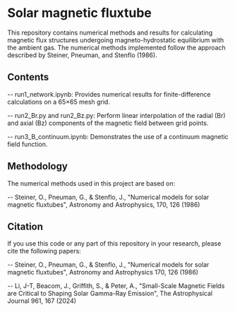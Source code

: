 # Solar magnetic fluxtube

This repository contains numerical methods and results for calculating magnetic flux structures undergoing magneto-hydrostatic equilibrium with the ambient gas. The numerical methods implemented follow the approach described by Steiner, Pneuman, and Stenflo (1986).

## Contents
-- run1_network.ipynb: Provides numerical results for finite-difference calculations on a 65×65 mesh grid.

-- run2_Br.py and run2_Bz.py: Perform linear interpolation of the radial (Br) and axial (Bz) components of the magnetic field between grid points.

-- run3_B_continuum.ipynb: Demonstrates the use of a continuum magnetic field function.

## Methodology

The numerical methods used in this project are based on:

-- Steiner, O., Pneuman, G., & Stenflo, J., "Numerical models for solar magnetic fluxtubes", Astronomy and Astrophysics, 170, 126 (1986)

## Citation

If you use this code or any part of this repository in your research, please cite the following papers:

-- Steiner, O., Pneuman, G., & Stenflo, J., "Numerical models for solar magnetic fluxtubes", Astronomy and Astrophysics 170, 126 (1986)

-- Li, J-T, Beacom, J., Griffith, S., & Peter, A., "Small-Scale Magnetic Fields are Critical to Shaping Solar Gamma-Ray Emission", The Astrophysical Journal 961, 167 (2024)
